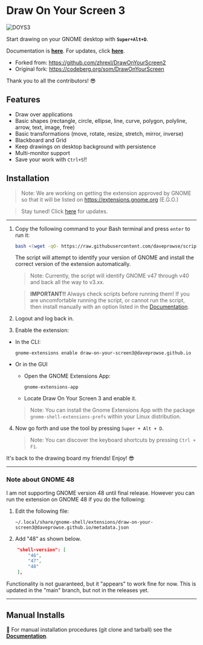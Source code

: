 # Draw On Your Screen 3

![DOYS3](https://daveprowse.github.io/DrawOnYourScreen3/images/doys-logo2.png)

Start drawing on your GNOME desktop with **`Super+Alt+D`**.

Documentation is **[here](https://daveprowse.github.io/DrawOnYourScreen3/)**. For updates, click **[here](https://daveprowse.github.io/DrawOnYourScreen3/blog/)**.

- Forked from: https://github.com/zhrexl/DrawOnYourScreen2
- Original fork: https://codeberg.org/som/DrawOnYourScreen

Thank you to all the contributors! 😎

## Features

- Draw over applications
- Basic shapes (rectangle, circle, ellipse, line, curve, polygon, polyline, arrow, text, image, free)
- Basic transformations (move, rotate, resize, stretch, mirror, inverse)
- Blackboard and Grid
- Keep drawings on desktop background with persistence
- Multi-monitor support
- Save your work with `Ctrl+S`!!

## Installation

> Note: We are working on getting the extension approved by GNOME so that it will be listed on https://extensions.gnome.org (E.G.O.) 

> Stay tuned! Click [here](https://daveprowse.github.io/DrawOnYourScreen3/blog/) for updates.

---

1. Copy the following command to your Bash terminal and press `enter` to run it:

   ```bash
   bash <(wget -qO- https://raw.githubusercontent.com/daveprowse/scripts/refs/heads/main/doys-install.sh)
   ```

   The script will attempt to identify your version of GNOME and install the correct version of the extension automatically.

   > Note: Currently, the script will identify GNOME v47 through v40 and back all the way to v3.xx.

   > **IMPORTANT!!** Always check scripts before running them! If you are uncomfortable running the script, or cannot run the script, then install manually with an option listed in the [Documentation](https://daveprowse.github.io/DrawOnYourScreen3/installation/).

2. Logout and log back in.

3. Enable the extension:

- In the CLI:

  ```console
  gnome-extensions enable draw-on-your-screen3@daveprowse.github.io
  ```

- Or in the GUI
  - Open the GNOME Extensions App:

      `gnome-extensions-app`

  - Locate Draw On Your Screen 3 and enable it.

   > Note: You can install the Gnome Extensions App with the package `gnome-shell-extensions-prefs` within your Linux distribution.

4. Now go forth and use the tool by pressing `Super + Alt + D`.

   > Note: You can discover the keyboard shortcuts by pressing `Ctrl + F1`.

It's back to the drawing board my friends! Enjoy! 😎

---

### Note about GNOME 48

I am not supporting GNOME version 48 until final release. However you can run the extension on GNOME 48 if you do the following:

1. Edit the following file:

    ```
    ~/.local/share/gnome-shell/extensions/draw-on-your-screen3@daveprowse.github.io/metadata.json
    ```

2. Add "48" as shown below.

```json
    "shell-version": [
        "46",
        "47",
        "48"
    ],
```

Functionality is not guaranteed, but it "appears" to work fine for now. This is updated in the "main" branch, but not in the releases yet.

---

## Manual Installs

📖 For manual installation procedures (git clone and tarball) see the **[Documentation](https://daveprowse.github.io/DrawOnYourScreen3/installation/)**.
